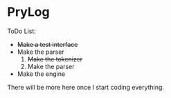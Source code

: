 # PryLog

ToDo List:

* <strike>Make a test interface</strike>
* Make the parser
    1. <strike>Make the tokenizer</strike>
    2. <strik>Make the parser</strike>
* Make the engine

There will be more here once I start coding everything.